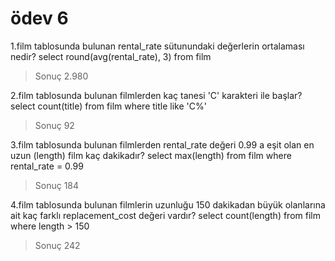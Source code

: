# ödev 6
1.film tablosunda bulunan rental_rate sütunundaki değerlerin ortalaması nedir?
select round(avg(rental_rate), 3) from film
>Sonuç 2.980

2.film tablosunda bulunan filmlerden kaç tanesi 'C' karakteri ile başlar?
select  count(title)  from film
where title like 'C%'

>Sonuç 92


3.film tablosunda bulunan filmlerden rental_rate değeri 0.99 a eşit olan en uzun (length) film kaç dakikadır?
select  max(length)  from film
where rental_rate = 0.99

>Sonuç 184


4.film tablosunda bulunan filmlerin uzunluğu 150 dakikadan büyük olanlarına ait kaç farklı replacement_cost değeri vardır?
select  count(length)  from film
where length > 150

>Sonuç 242
